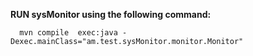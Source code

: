 <b> RUN sysMonitor using the following command: </b>

      mvn compile  exec:java -Dexec.mainClass="am.test.sysMonitor.monitor.Monitor"

